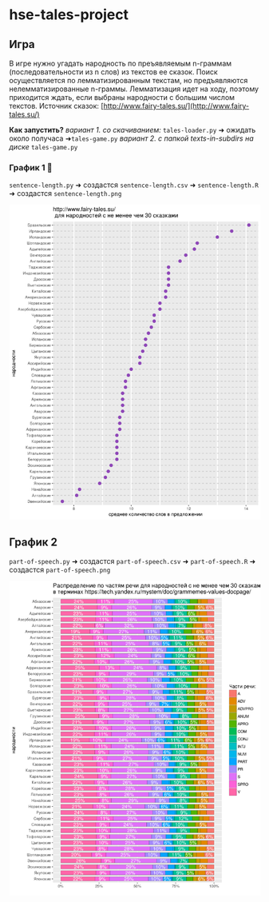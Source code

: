 # hse-tales-project

## Игра
В игре нужно угадать народность по преъявляемым n-граммам (последовательности из n слов) из текстов ее сказок.
Поиск осуществляется по лемматизированным текстам, но предъявляются нелемматизированные n-граммы.
Лемматизация идет на ходу, поэтому приходится ждать, если выбраны народности с большим числом текстов.
Источник сказок: [http://www.fairy-tales.su/](http://www.fairy-tales.su/)

**Как запустить?** 
*вариант 1. со скачиванием:* `tales-loader.py` ➜ ожидать около получаса ➜`tales-game.py` 
*вариант 2. с папкой texts-in-subdirs на диске* `tales-game.py`

### График 1 :crystal_ball:

`sentence-length.py` ➜ создастся `sentence-length.csv` ➜ `sentence-length.R` ➜ создастся `sentence-length.png`

![](sentence-length.png)

## График 2

`part-of-speech.py` ➜ создастся `part-of-speech.csv` ➜ `part-of-speech.R` ➜ создастся `part-of-speech.png`

![](part-of-speech.png)
